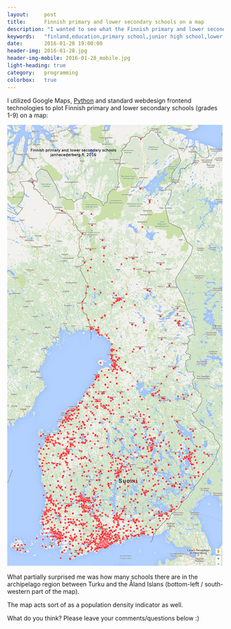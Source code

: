 ```yaml
---
layout:     post
title:      Finnish primary and lower secondary schools on a map
description: "I wanted to see what the Finnish primary and lower secondary school network (grades 1-9) looks like on a map. This is the result."
keywords:   "finland,education,primary school,junior high school,lower secondary school,PISA,map,school network,nordic,nordics"
date:       2016-01-28 19:00:00
header-img: 2016-01-28.jpg
header-img-mobile: 2016-01-28_mobile.jpg
light-heading: true
category:   programming
colorbox:   true
---
```


I utilized Google Maps, [Python](https://xkcd.com/353/) and standard webdesign frontend technologies to plot Finnish primary and lower secondary schools (grades 1-9) on a map:

<a href="/img/finnish-primary-and-lower-secondary-schools.jpg" class="colorbox"><img src="/img/finnish-primary-and-lower-secondary-schools.jpg" alt="Finnish primary and lower secondary schools on a map"></a>

What partially surprised me was how many schools there are in the archipelago region between Turku and the Åland Islans (bottom-left / south-western part of the map).

The map acts sort of as a population density indicator as well.

What do you think? Please leave your comments/questions below :)

